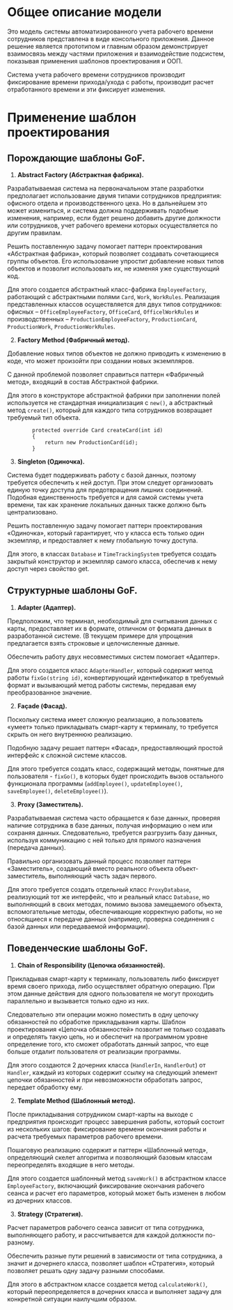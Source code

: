 # Общее описание модели
Это модель системы автоматизированного учета рабочего времени сотрудников представлена в виде консольного приложения. Данное решение является прототипом и главным образом демонстрирует взаимосвязь между частями приложения и взаимодействие подсистем, показывая применения шаблонов проектирования и ООП.

Система учета рабочего времени сотрудников производит фиксирование времени прихода/ухода с работы, производит расчет отработанного времени и эти фиксирует изменения.

# Применение шаблон проектирования
## Порождающие шаблоны GoF.
1. **Abstract Factory (Абстрактная фабрика).**

Разрабатываемая система на первоначальном этапе разработки предполагает использование двумя типами сотрудников предприятия: офисного отдела и производственного цеха. Но в дальнейшем это может измениться, и система должна поддерживать подобные изменения, например, если будет решено добавить другие должности или сотрудников, учет рабочего времени которых осуществляется по другим правилам.

Решить поставленную задачу помогает паттерн проектирования «Абстрактная фабрика», который позволяет создавать сочетающиеся группы объектов. Его использование упростит добавление новых типов объектов и позволит использовать их, не изменяя уже существующий код.

Для этого создается абстрактный класс-фабрика `EmployeeFactory`, работающий с абстрактными полями `Card`, `Work`, `WorkRules`. Реализация представленных классов осуществляется для двух типов сотрудников: офисных – `OfficeEmployeeFactory`, `OfficeCard`, `OfficelWorkRules` и производственных – `ProductionEmployeeFactory`, `ProductionCard`, `ProductionWork`, `ProductionWorkRules`.

2.	**Factory Method (Фабричный метод).**

Добавление новых типов объектов не должно приводить к изменению в коде, что может произойти при создании новых экземпляров.

С данной проблемой позволяет справиться паттерн «Фабричный метод», входящий в состав Абстрактной фабрики.

Для этого в конструкторе абстрактной фабрики при заполнении полей используется не стандартная инициализация c `new()`, а абстрактный метод `create()`, который для каждого типа сотрудников возвращает требуемый тип объекта.
```
        protected override Card createCard(int id)
        {
            return new ProductionCard(id);
        }
```

3.	**Singleton (Одиночка).**

Система будет поддерживать работу с базой данных, поэтому требуется обеспечить к ней доступ. При этом следует организовать единую точку доступа для предотвращения лишних соединений. Подобная единственность требуется и для самой системы учета времени, так как хранение локальных данных также должно быть централизовано.

Решить поставленную задачу помогает паттерн проектирования «Одиночка», который гарантирует, что у класса есть только один экземпляр, и предоставляет к нему глобальную точку доступа.

Для этого, в классах `Database` и `TimeTrackingSystem` требуется создать закрытый конструктор и экземпляр самого класса, обеспечив к нему доступ через свойство get.

## Cтруктурные шаблоны GoF.
1.	**Adapter (Адаптер).**

Предположим, что терминал, необходимый для считывания данных с карты, предоставляет их в формате, отличном от формата данных в разработанной системе. (В текущем примере для упрощения предлагается взять строковые и целочисленные данные.

Обеспечить работу двух несовместимых систем помогает «Адаптер».

Для этого создается класс `AdapterHandler`, который содержит метод работы `fixGo(string id)`, конвертирующий идентификатор в требуемый формат и вызывающий метод работы системы, передавая ему преобразованное значение.

2.	**Façade (Фасад).**

Поскольку система имеет сложную реализацию, а пользователь «умеет» только прикладывать смарт-карту к терминалу, то требуется скрыть он него внутреннюю реализацию.

Подобную задачу решает паттерн «Фасад», предоставляющий простой интерфейс к сложной системе классов.

Для этого требуется создать класс, содержащий методы, понятные для пользователя - `fixGo()`, в которых будет происходить вызов остального функционала программы (`addEmployee()`, `updateEmployee()`, `saveEmployee()`, `deleteEmployee()`).

3.	**Proxy (Заместитель).**

Разрабатываемая система часто обращается к базе данных, проверяя наличие сотрудника в базе данных, получая информацию о нем или сохраняя данных. Следовательно, требуется разгрузить базу данных, используя коммуникацию с ней только для прямого назначения (передача данных).

Правильно организовать данный процесс позволяет паттерн «Заместитель», создающий вместо реального объекта объект-заместитель, выполняющий часть задач первого.

Для этого требуется создать отдельный класс `ProxyDatabase`, реализующий тот же интерфейс, что и реальный класс `Database`, но выполняющий в своих методах, помимо вызова замещаемого объекта, вспомогательные методы, обеспечивающие корректную работы, но не относящиеся к передаче данных (например, проверка соединения с базой данных или передаваемой информации).

## Поведенческие шаблоны GoF.

1.	**Chain of Responsibility (Цепочка обязанностей).**

Прикладывая смарт-карту к терминалу, пользователь либо фиксирует время своего прихода, либо осуществляет обратную операцию. При этом данные действия для одного пользователя не могут проходить параллельно и вызывается только одно из них.

Следовательно эти операции можно поместить в одну цепочку обязанностей по обработке прикладывания карты. Шаблон проектирования «Цепочка обязанностей» позволит не только создавать и определять такую цепь, но и обеспечит на программном уровне определение того, кто сможет обработать данный запрос, что еще больше отдалит пользователя от реализации программы.

Для этого создаются 2 дочерних класса (`HandlerIn`, `HandlerOut`) от `Handler`, каждый из которых содержит ссылку на следующий элемент цепочки обязанностей и при невозможности обработать запрос, передает обработку ему.

2.	**Template Method (Шаблонный метод).**

После прикладывания сотрудником смарт-карты на выходе с предприятия происходит процесс завершения работы, который состоит из нескольких шагов: фиксирование времени окончания работы и расчета требуемых параметров рабочего времени.

Пошаговую реализацию содержит и паттерн «Шаблонный метод», определяющий скелет алгоритма и позволяющий базовым классам переопределять входящие в него методы.

Для этого создается шаблонный метод `saveWork()` в абстрактном классе `EmployeeFactory`, включающий фиксирование окончания рабочего сеанса и расчет его параметров, который может быть изменен в любом из дочерних классов.

3.	**Strategy (Стратегия).**

Расчет параметров рабочего сеанса зависит от типа сотрудника, выполняющего работу, и рассчитывается для каждой должности по-разному.

Обеспечить разные пути решений в зависимости от типа сотрудника, а значит и дочернего класса, позволяет шаблон «Стратегия», который позволяет решать одну задачу разными способами.

Для этого в абстрактном классе создается метод `calculateWork()`, который переопределяется в дочерних класса и выполняет задачу для конкретной ситуации наилучшим образом.
